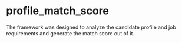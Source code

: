 # profile_match_score
The framework was designed to analyze the candidate profile and job requirements and generate the match score out of it.
